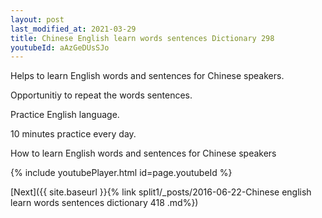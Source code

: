 ```yaml
---
layout: post
last_modified_at: 2021-03-29
title: Chinese English learn words sentences Dictionary 298 
youtubeId: aAzGeDUsSJo
---
```

 
 
Helps to learn English words and sentences for Chinese speakers.

Opportunitiy to repeat the words sentences. 

Practice English language. 
 
10 minutes practice every day. 
 
How to learn English words and sentences for Chinese speakers 
 
{% include youtubePlayer.html id=page.youtubeId %}
 
 
[Next]({{ site.baseurl }}{% link  split1/_posts/2016-06-22-Chinese english learn words sentences dictionary 418 .md%})
 
